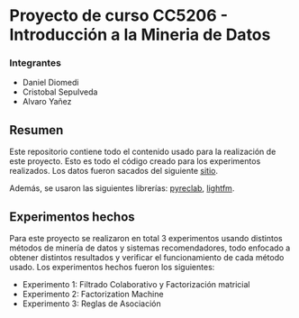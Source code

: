 # Proyecto de curso CC5206 - Introducción a la Mineria de Datos

### Integrantes
* Daniel Diomedi
* Cristobal Sepulveda
* Alvaro Yañez

## Resumen
Este repositorio contiene todo el contenido usado para la realización de este proyecto. Esto es todo el código creado para 
los experimentos realizados. Los datos fueron sacados del siguiente [sitio](https://www.kaggle.com/netflix-inc/netflix-prize-data).

Además, se usaron las siguientes librerías: [pyreclab](https://github.com/gasevi/pyreclab), [lightfm](https://github.com/lyst/lightfm).

## Experimentos hechos
Para este proyecto se realizaron en total 3 experimentos usando distintos métodos de minería de datos y sistemas recomendadores,
todo enfocado a obtener distintos resultados y verificar el funcionamiento de cada método usado. Los experimentos hechos
fueron los siguientes:

- Experimento 1: Filtrado Colaborativo y Factorización matricial
- Experimento 2: Factorization Machine
- Experimento 3: Reglas de Asociación